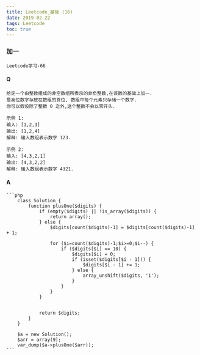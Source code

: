 ```yaml
---
title: Leetcode_基础 (16)
date: 2019-02-22
tags: Leetcode
toc: true
---
```


### 加一
    Leetcode学习-66

<!-- more -->

#### Q
    给定一个由整数组成的非空数组所表示的非负整数,在该数的基础上加一.
    最高位数字存放在数组的首位, 数组中每个元素只存储一个数字.
    你可以假设除了整数 0 之外,这个整数不会以零开头.

    示例 1:
    输入: [1,2,3]
    输出: [1,2,4]
    解释: 输入数组表示数字 123.
    
    示例 2:
    输入: [4,3,2,1]
    输出: [4,3,2,2]
    解释: 输入数组表示数字 4321.

#### A
    ```php
        class Solution {
            function plusOne($digits) {
                if (empty($digits) || !is_array($digits)) {
                    return array();
                } else {
                    $digits[count($digits)-1] = $digits[count($digits)-1] + 1;
                    
                    for ($i=count($digits)-1;$i>=0;$i--) {
                        if ($digits[$i] == 10) {
                            $digits[$i] = 0;
                            if (isset($digits[$i - 1])) {
                                $digits[$i - 1] += 1;
                            } else {
                                array_unshift($digits, '1');
                            }
                        }
                    }
                }
                
                
                return $digits;
            }
        }

        $a = new Solution();
        $arr = array(9);
        var_dump($a->plusOne($arr));
    ```
